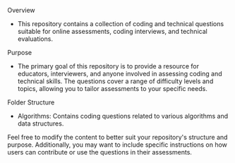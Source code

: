 Overview
* This repository contains a collection of coding and technical questions suitable for online assessments, coding interviews, and technical evaluations.

Purpose
* The primary goal of this repository is to provide a resource for educators, interviewers, and anyone involved in assessing coding and technical skills. The questions cover a range of difficulty levels and topics, allowing you to tailor assessments to your specific needs.

Folder Structure

* Algorithms: Contains coding questions related to various algorithms and data structures.

Feel free to modify the content to better suit your repository's structure and purpose. Additionally, you may want to include specific instructions on how users can contribute or use the questions in their assessments.
